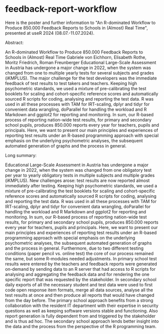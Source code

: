 # feedback-report-workflow
Here is the poster and further information to "An R-dominated Workflow to Produce 850.000 Feedback Reports to Schools in (Almost) Real Time", presented at useR 2024 (08.07.-11.07.2024).

Abstract:

An R-dominated Workflow to Produce 850.000 Feedback Reports to Schools in (Almost) Real Time
Gabriele von Eichhorn, Elisabeth Rothe, Moritz Friedrich, Roman Freunberger
Educational Large-Scale Assessment in Austria has undergone a major change in 2022, when the system was changed from one to multiple yearly tests for several subjects and grades (iKMPLUS). The major challenge for the test developers was the immediate feedback of test results to test takers and teachers. Keeping high psychometric standards, we used a mixture of pre-calibrating the test booklets for scaling and cohort-specific reference scores and automatically sourced R scripts for coding, analysing and reporting the test data. R was used in all these processes with TAM for IRT-scaling, dplyr and tidyr for convenient data wrangling, doParallel for handling the workload and R Markdown and ggplot2 for reporting and monitoring. In sum, our R-based process of reporting nation-wide test results, for primary and secondary school pupils, produces 850.000 reports every year for teachers, pupils and principals. Here, we want to present our main principles and experiences of reporting test results under an R-based programming approach with special emphasis on the underlying psychometric analyses, the subsequent automated generation of graphs and the process in general.


Long summary:

Educational Large-Scale Assessment in Austria has undergone a major change in 2022, when the system was changed from one obligatory test per year to yearly obligatory tests in multiple subjects and multiple grades (iKMPLUS). New challenges arose: test results are now reported almost immediately after testing. Keeping high psychometric standards, we used a mixture of pre-calibrating the test booklets for scaling and cohort-specific reference scores and automatically sourced R scripts for coding, analysing and reporting the test data. R was used in all these processes with TAM for IRT-scaling, dplyr and tidyr for convenient data wrangling, doParallel for handling the workload and R Markdown and ggplot2 for reporting and monitoring. In sum, our R-based process of reporting nation-wide test results, for primary and secondary school pupils, produces 850.000 reports every year for teachers, pupils and principals. Here, we want to present our main principles and experiences of reporting test results under an R-based programming approach with special emphasis on the underlying psychometric analyses, the subsequent automated generation of graphs and the process in general.
Furthermore, due to two different testing conditions (paper pencil vs. online test) the core of our process remained the same, but some R-modules needed adjustments. In primary school test results were entered by the teachers and feedback reports were generated on-demand by sending data to an R server that had access to R scripts for analysing and aggregating the feedback data and for rendering the one specific report that was requested by the stakeholder. In secondary school daily exports of all the necessary student and test data were used to first code open response item formats, merge all data sources, analyse all the test results at once and then produce all reports that would have changed from the day before. 
The primary school approach benefits from a strong collaboration with the resident IT department with their expertise in security questions as well as keeping software versions stable and functioning. Also report generation is fully dependent from and triggered by the stakeholder and is thus ad hoc. The secondary school approach lends better insight into the data and the process from the perspective of the R programming team. 
